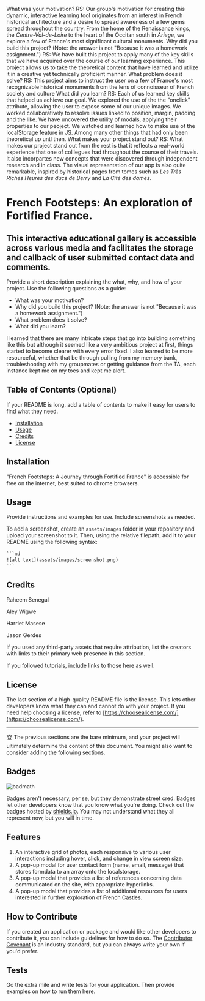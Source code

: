 What was your motivation?
RS: Our group's motivation for creating this dynamic, interactive learning tool originates from an interest in French historical architecture and a desire to spread awareness of a few gems spread throughout the country. From the home of the Renaissance kings, the _Centre-Val-de-Loire_ to the heart of the Occitan south in _Ariege_, we explore a few of France's most significant cultural monuments.
Why did you build this project? (Note: the answer is not "Because it was a homework assignment.")
RS: We have built this project to apply many of the key skills that we have acquired over the course of our learning experience. This project allows us to take the theoretical content that have learned and utilize it in a creative yet technically proficient manner. 
What problem does it solve?
RS: This project aims to instruct the user on a few of France's most recognizable historical monuments from the lens of connoisseur of French society and culture
What did you learn?
RS: Each of us learned key skills that helped us achieve our goal. We explored the use of the the "onclick" attribute, allowing the user to expose some of our unique images. We worked collaboratively to resolve issues linked to position, margin, padding and the like. We have uncovered the utility of modals, applying their properties to our peoject. We watched and learned how to make use of the localStorage feature in JS. Among many other things that had only been theoretical up untl then.
What makes your project stand out?
RS: What makes our project stand out from the rest is that it reflects a real-world experience that one of colllegues had throughout the course of their travels. It also incorpartes new concepts that were discovered through independent research and in class. The visual representation of our app is also quite remarkable, inspired by historical pages from tomes such as _Les Très Riches Heures des ducs de Berry_ and _La Cité des dames_.

# French Footsteps: An exploration of Fortified France.

## This interactive educational gallery is accessible across various media and facilitates the storage and callback of user submitted contact data and comments.

Provide a short description explaining the what, why, and how of your project. Use the following questions as a guide:

- What was your motivation?
- Why did you build this project? (Note: the answer is not "Because it was a homework assignment.")
- What problem does it solve?
- What did you learn?

I learned that there are many intricate steps that go into building something like this but although it seemed like a very ambitious project at first, things started to become clearer with every error fixed. I also learned to be more resourceful, whether that be through pulling from my memory bank, troubleshooting with my groupmates or getting guidance from the TA, each instance kept me on my toes and kept me alert. 

## Table of Contents (Optional)

If your README is long, add a table of contents to make it easy for users to find what they need.

- [Installation](#installation)
- [Usage](#usage)
- [Credits](#credits)
- [License](#license)

## Installation

"French Footsteps: A Journey through Fortified France" is accessible for free on the internet, best suited to chrome browsers. 

## Usage

Provide instructions and examples for use. Include screenshots as needed.

To add a screenshot, create an `assets/images` folder in your repository and upload your screenshot to it. Then, using the relative filepath, add it to your README using the following syntax:

    ```md
    ![alt text](assets/images/screenshot.png)
    ```

## Credits

Raheem Senegal

Aley Wigwe

Harriet Masese

Jason Gerdes

If you used any third-party assets that require attribution, list the creators with links to their primary web presence in this section.

If you followed tutorials, include links to those here as well.

## License

The last section of a high-quality README file is the license. This lets other developers know what they can and cannot do with your project. If you need help choosing a license, refer to [https://choosealicense.com/](https://choosealicense.com/).

---

🏆 The previous sections are the bare minimum, and your project will ultimately determine the content of this document. You might also want to consider adding the following sections.

## Badges

![badmath](https://img.shields.io/github/languages/top/lernantino/badmath)

Badges aren't necessary, per se, but they demonstrate street cred. Badges let other developers know that you know what you're doing. Check out the badges hosted by [shields.io](https://shields.io/). You may not understand what they all represent now, but you will in time.

## Features

1. An interactive grid of photos, each responsive to various user interactions including hover, click, and change in view screen size.
2. A pop-up modal for user contact form (name, email, message) that stores formdata to an array onto the localstorage.
3. A pop-up modal that provides a list of references concerning data communicated on the site, with appropriate hyperlinks.
4. A pop-up modal that provides a list of additional resources for users interested in further exploration of French Castles.


## How to Contribute

If you created an application or package and would like other developers to contribute it, you can include guidelines for how to do so. The [Contributor Covenant](https://www.contributor-covenant.org/) is an industry standard, but you can always write your own if you'd prefer.

## Tests

Go the extra mile and write tests for your application. Then provide examples on how to run them here.

